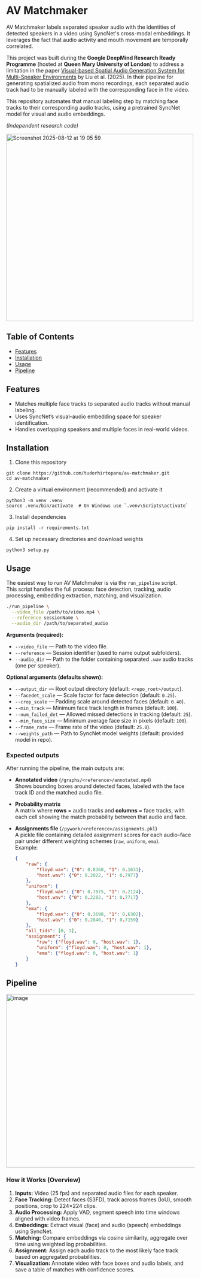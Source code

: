 # AV Matchmaker

AV Matchmaker labels separated speaker audio with the identities of detected speakers in a video using SyncNet's cross-modal embeddings. It leverages the fact that audio activity and mouth movement are temporally correlated.

This project was built during the **Google DeepMind Research Ready Programme** (hosted at **Queen Mary University of London**) to address a limitation in the paper [Visual-based Spatial Audio Generation System for Multi-Speaker Environments](https://arxiv.org/abs/2502.07538) by Liu et al. (2025). In their pipeline for generating spatialized audio from mono recordings, each separated audio track had to be manually labeled with the corresponding face in the video.

This repository automates that manual labeling step by matching face tracks to their corresponding audio tracks, using a pretrained SyncNet model for visual and audio embeddings.

*(Independent research code)*

<img width="500" alt="Screenshot 2025-08-12 at 19 05 59" src="https://github.com/user-attachments/assets/0d59fa54-b173-413b-a2f1-07ccf77557f3" />

## Table of Contents
- [Features](#features)
- [Installation](#installation)
- [Usage](#usage)
- [Pipeline](#pipeline)

## Features 
- Matches multiple face tracks to separated audio tracks without manual labeling.
- Uses SyncNet’s visual–audio embedding space for speaker identification.
- Handles overlapping speakers and multiple faces in real-world videos.

## Installation

1. Clone this repository
```
git clone https://github.com/tudorhirtopanu/av-matchmaker.git
cd av-matchmaker
```

2. Create a virtual environment (recommended) and activate it
```
python3 -m venv .venv
source .venv/bin/activate  # On Windows use `.venv\Scripts\activate`
```

3. Install dependencies
```
pip install -r requirements.txt
```

4. Set up necessary directories and download weights
```
python3 setup.py
```

## Usage

The easiest way to run AV Matchmaker is via the `run_pipeline` script.  
This script handles the full process: face detection, tracking, audio processing, embedding extraction, matching, and visualization.  

```bash
./run_pipeline \
  --video_file /path/to/video.mp4 \
  --reference sessionName \
  --audio_dir /path/to/separated_audio
```

**Arguments (required):**
- `--video_file` — Path to the video file.
- `--reference` — Session identifier (used to name output subfolders).
- `--audio_dir` — Path to the folder containing separated `.wav` audio tracks (one per speaker).

**Optional arguments (defaults shown):**
- `--output_dir` — Root output directory (default: `<repo_root>/output`).
- `--facedet_scale` — Scale factor for face detection (default: `0.25`).
- `--crop_scale` — Padding scale around detected faces (default: `0.40`).
- `--min_track` — Minimum face track length in frames (default: `100`).
- `--num_failed_det` — Allowed missed detections in tracking (default: `25`).
- `--min_face_size` — Minimum average face size in pixels (default: `100`).
- `--frame_rate` — Frame rate of the video (default: `25.0`).
- `--weights_path` — Path to SyncNet model weights (default: provided model in repo).

### Expected outputs

After running the pipeline, the main outputs are:

- **Annotated video** (`/graphs/<reference>/annotated.mp4`)  
  Shows bounding boxes around detected faces, labeled with the face track ID and the matched audio file.

- **Probability matrix**  
  A matrix where **rows** = audio tracks and **columns** = face tracks, with each cell showing the match probability between that audio and face.

- **Assignments file** (`/pywork/<reference>/assignments.pkl`)  
  A pickle file containing detailed assignment scores for each audio–face pair under different weighting schemes (`raw`, `uniform`, `ema`).  
  Example:
  ```json
  {
      "raw": {
          "floyd.wav": {"0": 0.8368, "1": 0.1631},
          "host.wav": {"0": 0.2022, "1": 0.7977}
      },
      "uniform": {
          "floyd.wav": {"0": 0.7875, "1": 0.2124},
          "host.wav": {"0": 0.2282, "1": 0.7717}
      },
      "ema": {
          "floyd.wav": {"0": 0.3698, "1": 0.6302},
          "host.wav": {"0": 0.2840, "1": 0.7159}
      },
      "all_tids": [0, 1],
      "assignment": {
          "raw": {"floyd.wav": 0, "host.wav": 1},
          "uniform": {"floyd.wav": 0, "host.wav": 1},
          "ema": {"floyd.wav": 0, "host.wav": 1}
      }
  }
  ```

## Pipeline
<img width="633" height="463" alt="image" src="https://github.com/user-attachments/assets/eaf66d04-8398-4625-81c4-68c02127d459" />

### How it Works (Overview)

1. **Inputs:** Video (25 fps) and separated audio files for each speaker.  
2. **Face Tracking:** Detect faces (S3FD), track across frames (IoU), smooth positions, crop to 224×224 clips.  
3. **Audio Processing:** Apply VAD, segment speech into time windows aligned with video frames.  
4. **Embeddings:** Extract visual (face) and audio (speech) embeddings using SyncNet.  
5. **Matching:** Compare embeddings via cosine similarity, aggregate over time using weighted log probabilities.  
6. **Assignment:** Assign each audio track to the most likely face track based on aggregated probabilities.  
7. **Visualization:** Annotate video with face boxes and audio labels, and save a table of matches with confidence scores.
